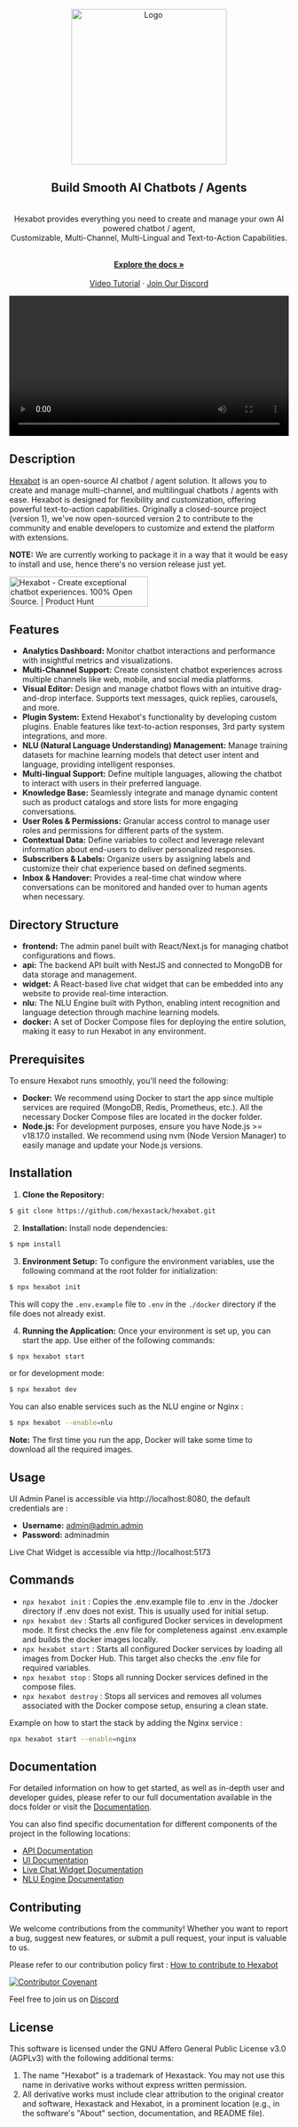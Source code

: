 <p align="center">
  <a href="https://hexabot.ai" target="_blank">
  <picture>
    <source media="(prefers-color-scheme: dark)" srcset="https://i.imgur.com/Ov50Pwe.png">
    <img alt="Logo" src="https://i.imgur.com/gz1FnM7.png" width="280"/>
  </picture>
  </a>
</p>

<div align="center">
  <strong>
  <h2>Build Smooth AI Chatbots / Agents</h2><br />
  </strong>
  Hexabot provides everything you need to create and manage your own AI powered chatbot / agent,<br />Customizable, Multi-Channel, Multi-Lingual and Text-to-Action Capabilities.
</div>

<p align="center">
  <br />
  <a href="https://docs.hexabot.ai" rel="dofollow"><strong>Explore the docs »</strong></a>
  <br />

  <br/>
  <a href="https://www.youtube.com/watch?v=-SBwHcFQESg">Video Tutorial</a>
  ·
  <a href="https://discord.gg/rNb9t2MFkG">Join Our Discord</a>
</p>

<p align="center">
  <video src="https://i.imgur.com/puWBpPI.mp4" width="100%" />
</p>

## Description

[Hexabot](https://hexabot.ai/) is an open-source AI chatbot / agent solution. It  allows you to create and manage multi-channel, and multilingual chatbots / agents with ease. Hexabot is designed for flexibility and customization, offering powerful text-to-action capabilities. Originally a closed-source project (version 1), we've now open-sourced version 2 to contribute to the community and enable developers to customize and extend the platform with extensions.

**NOTE:** We are currently working to package it in a way that it would be easy to install and use, hence there's no version release just yet.

<a href="https://www.producthunt.com/posts/hexabot?embed=true&utm_source=badge-featured&utm_medium=badge&utm_souce=badge-hexabot" target="_blank"><img src="https://api.producthunt.com/widgets/embed-image/v1/featured.svg?post_id=477532&theme=light" alt="Hexabot - Create&#0032;exceptional&#0032;chatbot&#0032;experiences&#0046;&#0032;100&#0037;&#0032;Open&#0032;Source&#0046; | Product Hunt" style="width: 250px; height: 54px;" width="250" height="54" /></a>
## Features

- **Analytics Dashboard:** Monitor chatbot interactions and performance with insightful metrics and visualizations.
- **Multi-Channel Support:** Create consistent chatbot experiences across multiple channels like web, mobile, and social media platforms.
- **Visual Editor:** Design and manage chatbot flows with an intuitive drag-and-drop interface. Supports text messages, quick replies, carousels, and more.
- **Plugin System:** Extend Hexabot's functionality by developing custom plugins. Enable features like text-to-action responses, 3rd party system integrations, and more.
- **NLU (Natural Language Understanding) Management:** Manage training datasets for machine learning models that detect user intent and language, providing intelligent responses.
- **Multi-lingual Support:** Define multiple languages, allowing the chatbot to interact with users in their preferred language.
- **Knowledge Base:** Seamlessly integrate and manage dynamic content such as product catalogs and store lists for more engaging conversations.
- **User Roles & Permissions:** Granular access control to manage user roles and permissions for different parts of the system.
- **Contextual Data:** Define variables to collect and leverage relevant information about end-users to deliver personalized responses.
- **Subscribers & Labels:** Organize users by assigning labels and customize their chat experience based on defined segments.
- **Inbox & Handover:** Provides a real-time chat window where conversations can be monitored and handed over to human agents when necessary.

## Directory Structure

- **frontend:** The admin panel built with React/Next.js for managing chatbot configurations and flows.
- **api:** The backend API built with NestJS and connected to MongoDB for data storage and management.
- **widget:** A React-based live chat widget that can be embedded into any website to provide real-time interaction.
- **nlu:** The NLU Engine built with Python, enabling intent recognition and language detection through machine learning models.
- **docker:** A set of Docker Compose files for deploying the entire solution, making it easy to run Hexabot in any environment.

## Prerequisites

To ensure Hexabot runs smoothly, you'll need the following:

- **Docker:** We recommend using Docker to start the app since multiple services are required (MongoDB, Redis, Prometheus, etc.). All the necessary Docker Compose files are located in the docker folder.
- **Node.js:** For development purposes, ensure you have Node.js >= v18.17.0 installed. We recommend using nvm (Node Version Manager) to easily manage and update your Node.js versions.

## Installation

1. **Clone the Repository:**

```bash
$ git clone https://github.com/hexastack/hexabot.git
```

2. **Installation:**
Install node dependencies:
```bash
$ npm install
```

3. **Environment Setup:** To configure the environment variables, use the following command at the root folder for initialization:

```bash
$ npx hexabot init
```

This will copy the `.env.example` file to `.env` in the `./docker` directory if the file does not already exist.

4. **Running the Application:** Once your environment is set up, you can start the app. Use either of the following commands:

```bash
$ npx hexabot start
```

or for development mode:

```bash
$ npx hexabot dev
```

You can also enable services such as the NLU engine or Nginx :

```bash
$ npx hexabot --enable=nlu
```

**Note:** The first time you run the app, Docker will take some time to download all the required images.

## Usage

UI Admin Panel is accessible via http://localhost:8080, the default credentials are :

- **Username:** admin@admin.admin
- **Password:** adminadmin

Live Chat Widget is accessible via http://localhost:5173

## Commands

- `npx hexabot init` : Copies the .env.example file to .env in the ./docker directory if .env does not exist. This is usually used for initial setup.
- `npx hexabot dev` : Starts all configured Docker services in development mode. It first checks the .env file for completeness against .env.example and builds the docker images locally.
- `npx hexabot start` : Starts all configured Docker services by loading all images from Docker Hub. This target also checks the .env file for required variables.
- `npx hexabot stop` : Stops all running Docker services defined in the compose files.
- `npx hexabot destroy` : Stops all services and removes all volumes associated with the Docker compose setup, ensuring a clean state.

Example on how to start the stack by adding the Nginx service :

```sh
npx hexabot start --enable=nginx
```

## Documentation

For detailed information on how to get started, as well as in-depth user and developer guides, please refer to our full documentation available in the docs folder or visit the [Documentation](https://docs.hexabot.ai).

You can also find specific documentation for different components of the project in the following locations:

- [API Documentation](api/README.md)
- [UI Documentation](frontend/README.md)
- [Live Chat Widget Documentation](widget/README.md)
- [NLU Engine Documentation](nlu/README.md)

## Contributing

We welcome contributions from the community! Whether you want to report a bug, suggest new features, or submit a pull request, your input is valuable to us.

Please refer to our contribution policy first : [How to contribute to Hexabot](./CONTRIBUTING.md)


[![Contributor Covenant](https://img.shields.io/badge/Contributor%20Covenant-2.1-4baaaa.svg)](./CODE_OF_CONDUCT.md)

Feel free to join us on [Discord](https://discord.gg/rNb9t2MFkG)

## License

This software is licensed under the GNU Affero General Public License v3.0 (AGPLv3) with the following additional terms:

1. The name "Hexabot" is a trademark of Hexastack. You may not use this name in derivative works without express written permission.
2. All derivative works must include clear attribution to the original creator and software, Hexastack and Hexabot, in a prominent location (e.g., in the software's "About" section, documentation, and README file).
